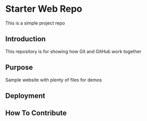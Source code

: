 # Starter Web Repo

This is a simple project repo

## Introduction

This repository is for showing how Git and GitHub work together

## Purpose

Sample website with plenty of files for demos

## Deployment

## How To Contribute